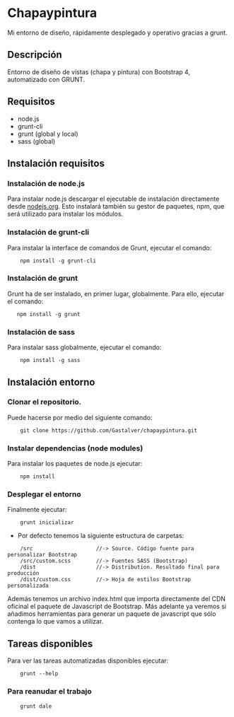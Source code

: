 # Chapaypintura
Mi entorno de diseño, rápidamente desplegado y operativo gracias a grunt.
## Descripción
Entorno de diseño de vistas (chapa y pintura) con Bootstrap 4, automatizado con GRUNT.


## Requisitos
* node.js
* grunt-cli
* grunt (global y local)
* sass (global)


## Instalación requisitos
### Instalación de node.js
Para instalar node.js descargar el ejecutable de instalación directamente desde [nodejs.org](http://nodejs.org). Esto instalará también su gestor de paquetes, npm, que será utilizado para instalar los módulos.
### Instalación de grunt-cli
Para instalar la interface de comandos de Grunt, ejecutar el comando:
```shell
    npm install -g grunt-cli
```
### Instalación de grunt
Grunt ha de ser instalado, en primer lugar, globalmente. Para ello, ejecutar el comando:
 ```shell
    npm install -g grunt
 ```
### Instalación de sass
Para instalar sass globalmente, ejecutar el comando:
```shell
    npm install -g sass
```
## Instalación entorno
### Clonar el repositorio.
Puede hacerse por medio del siguiente comando: 

```shell
    git clone https://github.com/Gastalver/chapaypintura.git
```

### Instalar dependencias (node modules)
Para instalar los paquetes de node.js ejecutar:

```shell
    npm install
```
### Desplegar el entorno
Finalmente ejecutar:
```shell
    grunt inicializar
```
* Por defecto tenemos la siguiente estructura de carpetas:
```shell
    /src                    //-> Source. Código fuente para personalizar Bootstrap 
    /src/custom.scss        //-> Fuentes SASS (Bootstrap)
    /dist                   //-> Distribution. Resultado final para producción
    /dist/custom.css        //-> Hoja de estilos Bootstrap personalizada
```
Además tenemos un archivo index.html que importa directamente del CDN oficinal el paquete de Javascript de Bootstrap. Más adelante ya veremos si añadimos herramientas para generar un paquete de javascript que sólo contenga lo que vamos a utilizar.
## Tareas disponibles
Para ver las tareas automatizadas disponibles ejecutar:
```shell
    grunt --help
```
### Para reanudar el trabajo
```shell
    grunt dale
```



